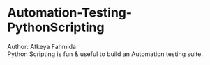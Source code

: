 # Automation-Testing-PythonScripting
Author: Atkeya Fahmida
<br>
Python Scripting is fun &amp; useful to build an Automation testing suite.
